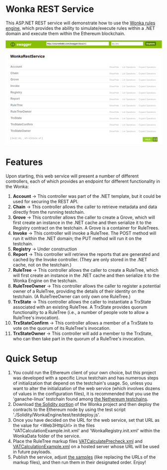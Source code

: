 # Wonka REST Service
This ASP.NET REST service will demonstrate how to use the [Wonka rules engine](https://github.com/Nethereum/Wonka), which provides the ability to simulate/execute rules within a .NET domain and execute them within the Ethereum blockchain.

![screenshot](https://github.com/jaerith/wonkarestservice/blob/master/images/api_swagger_screenshot.png)

# Features
Upon starting, this web service will present a number of different controllers, each of which provides an endpoint for different functionality in the Wonka:

1. **Account** -> This controller was part of the .NET template, but it could be used for securing the REST API.
2. **Chain** -> This controller allows the caller to retrieve metadata and data directly from the running testchain.
3. **Grove** -> This controller allows the caller to create a Grove, which will first create an instance in the .NET cache and then serialize it to the Registry contract on the testchain.  A Grove is a container for RuleTrees.
4. **Invoke** -> This controller will invoke a RuleTree.  The POST method will run it within the .NET domain; the PUT method will run it on the testchain.
5. **Registry** -> Under construction
6. **Report** -> This controller will retrieve the reports that are generated and cached by the Invoke controller.  (They are only stored in the .NET cache, not on the testchain.)
7. **RuleTree** -> This controller allows the caller to create a RuleTree, which will first create an instance in the .NET cache and then serialize it to the Wonka Engine on the testchain.
8. **RuleTreeOwner** -> This controller allows the caller to register a potential owner of a RuleTree, providing the details of their identity on the testchain.  (A RuleTreeOwner can only own one RuleTree.)
9. **TrxState** -> This controller allows the caller to instantiate a TrxState associated with an existing RuleTree.  A TrxState provides quorum functionality to a RuleTree (i.e., a number of people vote to allow a RuleTree's invocation).
10. **TrxStateConfirm** -> This controller allows a member of a TrxState to vote on the quorum of its RuleTree's invocation.
11. **TrxStateOwner** -> This controller will add a member to the TrxState, who can then take part in the quorum of a RuleTree's invocation.

# Quick Setup

1. You could run the Ethereum client of your own choice, but this project was developed with a specific Linux testchain and has numerous steps of initialization that depend on the testchain's usage.  So, unless you want to alter the initialization of the web service (which involves dozens of values in the configuration files), it is recommended that you use the 'ganache-linux' testchain found among [the Nethereum testchains](https://github.com/Nethereum/TestChains). 
2. Download [the Solidity portion](https://github.com/Nethereum/Wonka/tree/master/Solidity/WonkaEngine) of the Wonka project and then deploy the contracts to the Ethereum node by using the test script './Solidity/WonkaEngine/test/testdeploy.js'.
3. Once you have decided on the URL for the web service, set that URL as the value for &lt;Web3HttpUrl&gt; in the files 'VATCalculationExample.init.xml' and 'WonkaRegistry.init.xml' within the WonkaData folder of the service.
4. Place the RuleTree markup files [VATCalculatePrecheck.xml](https://github.com/jaerith/wonkarestservice/blob/master/WonkaRestService/WonkaData/VATCalculatePrecheck.xml) and [VATCalculationExample.xml](https://github.com/jaerith/wonkarestservice/blob/master/WonkaRestService/WonkaData/VATCalculationExample.xml) on a hosted server whose URL will be used in future payloads.
5. Publish the service, adjust [the samples](https://github.com/jaerith/wonkarestservice/tree/master/WonkaRestService/SamplePostPutPayloads) (like replacing the URLs of the markup files), and then run them in their designated order.  Enjoy!

